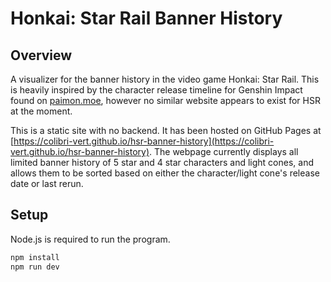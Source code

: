 # Honkai: Star Rail Banner History

## Overview

A visualizer for the banner history in the video game Honkai: Star Rail. This is heavily inspired by the character release timeline for Genshin Impact found on [paimon.moe](https://paimon.moe/banners), however no similar website appears to exist for HSR at the moment.

This is a static site with no backend. It has been hosted on GitHub Pages at [https://colibri-vert.github.io/hsr-banner-history](https://colibri-vert.github.io/hsr-banner-history). The webpage currently displays all limited banner history of 5 star and 4 star characters and light cones, and allows them to be sorted based on either the character/light cone's release date or last rerun.

## Setup

Node.js is required to run the program.

```bash
npm install
npm run dev
```
